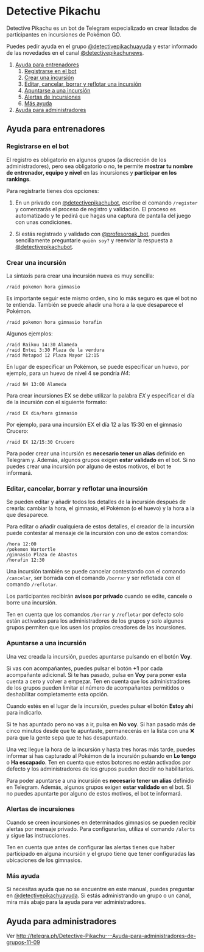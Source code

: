 # Detective Pikachu #

Detective Pikachu es un bot de Telegram especializado en crear listados de participantes en incursiones de Pokémon GO.

Puedes pedir ayuda en el grupo [@detectivepikachuayuda](https://t.me/detectivepikachuayuda) y estar informado de las novedades en el canal [@detectivepikachunews](https://t.me/detectivepikachunews).

1. [Ayuda para entrenadores](#ayuda-para-entrenadores)
   1. [Registrarse en el bot](#registrarse-en-el-bot)
   2. [Crear una incursión](#crear-una-incursión)
   3. [Editar, cancelar, borrar y reflotar una incursión](#editar-cancelar-borrar-y-reflotar-una-incursión)
   4. [Apuntarse a una incursión](#apuntarse-a-una-incursión)
   5. [Alertas de incursiones](#alertas-de-incursiones)
   6. [Más ayuda](#más-ayuda)
2. [Ayuda para administradores](#ayuda-para-administradores)


## Ayuda para entrenadores ##

### Registrarse en el bot ###

El registro es obligatorio en algunos grupos (a discreción de los administradores), pero sea obligatorio o no, te permite **mostrar tu nombre de entrenador, equipo y nivel** en las incursiones y **participar en los rankings**.

Para registrarte tienes dos opciones:

1. En un privado con [@detectivepikachubot](https://t.me/detectivepikachubot), escribe el comando `/register` y comenzarás el proceso de registro y validación. El proceso es automatizado y te pedirá que hagas una captura de pantalla del juego con unas condiciones.

2. Si estás registrado y validado con [@profesoroak_bot](https://t.me/profesoroak_bot), puedes sencillamente preguntarle `quién soy?` y reenviar la respuesta a [@detectivepikachubot](https://t.me/detectivepikachubot).

### Crear una incursión ###

La sintaxis para crear una incursión nueva es muy sencilla:

    /raid pokemon hora gimnasio

Es importante seguir este mismo orden, sino lo más seguro es que el bot no te entienda. También se puede añadir una hora a la que desaparece el Pokémon.

    /raid pokemon hora gimnasio horafin

Algunos ejemplos:

    /raid Raikou 14:30 Alameda
    /raid Entei 3:30 Plaza de la verdura
    /raid Metapod 12 Plaza Mayor 12:15

En lugar de especificar un Pokémon, se puede especificar un huevo, por ejemplo, para un huevo de nivel 4 se pondría *N4*:

    /raid N4 13:00 Alameda

Para crear incursiones EX se debe utilizar la palabra *EX* y especificar el día de la incursión con el siguiente formato:

    /raid EX dia/hora gimnasio

Por ejemplo, para una incursión EX el día 12 a las 15:30 en el gimnasio Crucero:

    /raid EX 12/15:30 Crucero

Para poder crear una incursión es **necesario tener un alias** definido en Telegram y. Además, algunos grupos exigen **estar validado** en el bot. Si no puedes crear una incursión por alguno de estos motivos, el bot te informará.

### Editar, cancelar, borrar y reflotar una incursión ###

Se pueden editar y añadir todos los detalles de la incursión después de crearla: cambiar la hora, el gimnasio, el Pokémon (o el huevo) y la hora a la que desaparece.

Para editar o añadir cualquiera de estos detalles, el creador de la incursión puede contestar al mensaje de la incursión con uno de estos comandos:

    /hora 12:00
    /pokemon Wartortle
    /gimnasio Plaza de Abastos
    /horafin 12:30

Una incursión también se puede cancelar contestando con el comando `/cancelar`, ser borrada con el comando `/borrar` y ser reflotada con el comando `/reflotar`.

Los participantes recibirán **avisos por privado** cuando se edite, cancele o borre una incursión.

Ten en cuenta que los comandos `/borrar` y `/reflotar` por defecto solo están activados para los administradores de los grupos y solo algunos grupos permiten que los usen los propios creadores de las incursiones.

### Apuntarse a una incursión ###

Una vez creada la incursión, puedes apuntarse pulsando en el botón **Voy**.

Si vas con acompañantes, puedes pulsar el botón **+1** por cada acompañante adicional. Si te has pasado, pulsa en **Voy** para poner esta cuenta a cero y volver a empezar. Ten en cuenta que los administradores de los grupos pueden limitar el número de acompañantes permitidos o deshabilitar completamente esta opción.

Cuando estés en el lugar de la incursión, puedes pulsar el botón **Estoy ahí** para indicarlo.

Si te has apuntado pero no vas a ir, pulsa en **No voy**. Si han pasado más de cinco minutos desde que te apuntaste, permanecerás en la lista con una ❌ para que la gente sepa que te has desapuntado.

Una vez llegue la hora de la incursión y hasta tres horas más tarde, puedes informar si has capturado al Pokémon de la incursión pulsando en **Lo tengo** o **Ha escapado**. Ten en cuenta que estos botones no están activados por defecto y los administradores de los grupos pueden decidir no habilitarlos.

Para poder apuntarse a una incursión es **necesario tener un alias** definido en Telegram. Además, algunos grupos exigen **estar validado** en el bot. Si no puedes apuntarte por alguno de estos motivos, el bot te informará.

### Alertas de incursiones ###

Cuando se creen incursiones en determinados gimnasios se pueden recibir alertas por mensaje privado. Para configurarlas, utiliza el comando `/alerts` y sigue las instrucciones.

Ten en cuenta que antes de configurar las alertas tienes que haber participado en alguna incursión y el grupo tiene que tener configuradas las ubicaciones de los gimnasios.

### Más ayuda ###

Si necesitas ayuda que no se encuentre en este manual, puedes preguntar en [@detectivepikachuayuda](https://t.me/detectivepikachuayuda). Si estás administrando un grupo o un canal, mira más abajo para la ayuda para ver administradores.

## Ayuda para administradores ##

Ver http://telegra.ph/Detective-Pikachu---Ayuda-para-administradores-de-grupos-11-09
